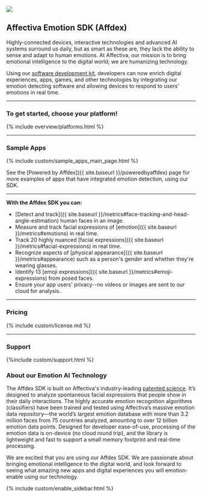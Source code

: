 <a target="blank_" href="https://emodev16.eventbrite.com/?aff=devportal"><img src="http://cdn2.hubspot.net/hubfs/2372627/Screen%20Shot%202016-11-08%20at%204.22.32%20PM.png"/></a>

## Affectiva Emotion SDK (Affdex)

Highly-connected devices, interactive technologies and advanced AI systems surround us daily, but as smart as these are, they lack the ability to sense and adapt to human emotions.  At Affectiva, our mission is to bring emotional intelligence to the digital world; we are humanizing technology.

Using our [software development kit](https://en.wikipedia.org/wiki/Software_development_kit), developers can now enrich digital experiences, apps, games, and other technologies by integrating our emotion detecting software and allowing devices to respond to users' emotions in real time.

***

### **To get started, choose your platform!**

{% include overview/platforms.html %}

***

### **Sample Apps**

{% include custom/sample_apps_main_page.html %}

See the [Powered by Affdex]({{ site.baseurl }}/poweredbyaffdex) page for more examples of apps that have integrated emotion detection, using our SDK.

***

**With the Affdex SDK you can:**

* [Detect and track]({{ site.baseurl }}/metrics#face-tracking-and-head-angle-estimation) human faces in an image.
* Measure and track facial expressions of [emotion]({{ site.baseurl }}/metrics#emotions) in real time.
* Track 20 highly nuanced [facial expressions]({{ site.baseurl }}/metrics#facial-expressions) in real time.
* Recognize aspects of [physical appearance]({{ site.baseurl }}/metrics#appearance) such as a person's gender and whether they're wearing glasses.
* Identify 13 [emoji expressions]({{ site.baseurl }}/metrics#emoji-expressions) from posed faces.
* Ensure your app users' privacy--no videos or images are sent to our cloud for analysis.

***

### **Pricing**

{% include custom/license.md %}

***

### **Support**

{%include custom/support.html %}

### **About our Emotion AI Technology**

The Affdex SDK is built on Affectiva's industry-leading [patented science](http://www.affectiva.com/technology). It’s designed to analyze spontaneous facial expressions that people show in their daily interactions. The highly accurate emotion recognition algorithms (classifiers) have been trained and tested using Affectiva’s massive emotion data repository—the world’s largest emotion database with more than 3.2 million faces from 75 countries analyzed, amounting to over 12 billion emotion data points. Designed for developer ease-of-use, processing of the emotion data is on-device (no cloud round trip), and the library is lightweight and fast to support a small memory footprint and real-time processing.


We are excited that you are using our Affdex SDK. We are passionate about bringing emotional intelligence to the digital world, and look forward to seeing what amazing new apps and digital experiences you will emotion-enable using our technology.

{% include custom/enable_sidebar.html %}
